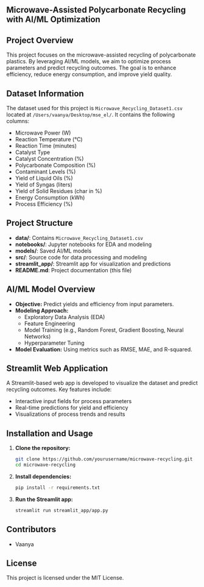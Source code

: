 ##  **Microwave-Assisted Polycarbonate Recycling with AI/ML Optimization**

## **Project Overview**
This project focuses on the microwave-assisted recycling of polycarbonate plastics. By leveraging AI/ML models, we aim to optimize process parameters and predict recycling outcomes. The goal is to enhance efficiency, reduce energy consumption, and improve yield quality.

## **Dataset Information**
The dataset used for this project is `Microwave_Recycling_Dataset1.csv` located at `/Users/vaanya/Desktop/mse_el/`. It contains the following columns:
- Microwave Power (W)
- Reaction Temperature (°C)
- Reaction Time (minutes)
- Catalyst Type
- Catalyst Concentration (%)
- Polycarbonate Composition (%)
- Contaminant Levels (%)
- Yield of Liquid Oils (%)
- Yield of Syngas (liters)
- Yield of Solid Residues (char in %)
- Energy Consumption (kWh)
- Process Efficiency (%)

## **Project Structure**
- **data/**: Contains `Microwave_Recycling_Dataset1.csv`
- **notebooks/**: Jupyter notebooks for EDA and modeling
- **models/**: Saved AI/ML models
- **src/**: Source code for data processing and modeling
- **streamlit_app/**: Streamlit app for visualization and predictions
- **README.md**: Project documentation (this file)

## **AI/ML Model Overview**
- **Objective:** Predict yields and efficiency from input parameters.
- **Modeling Approach:**
  - Exploratory Data Analysis (EDA)
  - Feature Engineering
  - Model Training (e.g., Random Forest, Gradient Boosting, Neural Networks)
  - Hyperparameter Tuning
- **Model Evaluation:** Using metrics such as RMSE, MAE, and R-squared.

## **Streamlit Web Application**
A Streamlit-based web app is developed to visualize the dataset and predict recycling outcomes. Key features include:
- Interactive input fields for process parameters
- Real-time predictions for yield and efficiency
- Visualizations of process trends and results

## **Installation and Usage**
1. **Clone the repository:**
   ```bash
   git clone https://github.com/yourusername/microwave-recycling.git
   cd microwave-recycling
   ```
2. **Install dependencies:**
   ```bash
   pip install -r requirements.txt
   ```
3. **Run the Streamlit app:**
   ```bash
   streamlit run streamlit_app/app.py
   ```

## **Contributors**
- Vaanya

## **License**
This project is licensed under the MIT License.

